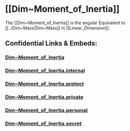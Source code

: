 ﻿
# [[Dim~Moment_of_Inertia]] 

The [[Dim~Moment_of_Inertia]] is the angular Equivalent to [[../Dim~Mass|Dim~Mass]] in [[Linear_Dimension]]. 

## Confidential Links & Embeds: 

### [Dim~Moment_of_Inertia](/_public/Dimension/Angular_Dimension/Dim~Moment_of_Inertia.md) 

### [Dim~Moment_of_Inertia.internal](/_internal/Dimension/Angular_Dimension/Dim~Moment_of_Inertia.internal.md) 

### [Dim~Moment_of_Inertia.protect](/_protect/Dimension/Angular_Dimension/Dim~Moment_of_Inertia.protect.md) 

### [Dim~Moment_of_Inertia.private](/_private/Dimension/Angular_Dimension/Dim~Moment_of_Inertia.private.md) 

### [Dim~Moment_of_Inertia.personal](/_personal/Dimension/Angular_Dimension/Dim~Moment_of_Inertia.personal.md) 

### [Dim~Moment_of_Inertia.secret](/_secret/Dimension/Angular_Dimension/Dim~Moment_of_Inertia.secret.md) 
